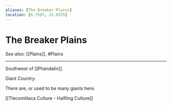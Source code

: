 ```yaml
---
aliases: [The Breaker Plains]
location: [6.7597, 22.9375]
---
```


# The Breaker Plains
*See also:* [[Plains]], #Plains
___
Southwest of [[Phandalin]].

Giant Country.

There are, or used to be many giants here.



[[Tlecomitlaca Culture - Halfling Culture]]

